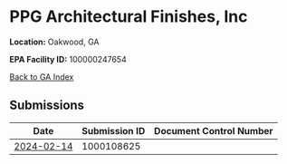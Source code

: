 # PPG Architectural Finishes, Inc

**Location:** Oakwood, GA

**EPA Facility ID:** 100000247654

[Back to GA Index](../../index.md)

## Submissions

| Date | Submission ID | Document Control Number |
|------|--------------|-------------------------|
| [2024-02-14](submissions/1000108625.md) | 1000108625 |  |
